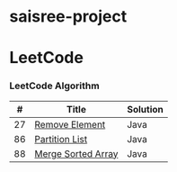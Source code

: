 # saisree-project

# LeetCode

### LeetCode Algorithm

| #   | Title   | Solution                         |
|-------------|-------------|-----------------------------------|
| 27 | [Remove Element ](https://leetcode.com/problems/remove-element/solutions/5305515/efficient-in-place-removal-of-specified-value-from-an-array)  | Java |
| 86 | [Partition List ](https://leetcode.com/problems/partition-list/solutions/5299141/partitioning-linked-list-by-value-x/)  | Java |
| 88 | [Merge Sorted Array](https://leetcode.com/problems/merge-sorted-array/solutions/5298898/efficiently-merging-two-sorted-arrays-in-java/) | Java |













